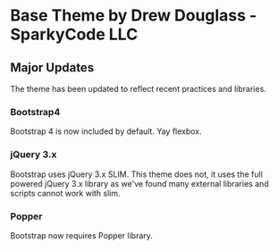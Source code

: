 # Base Theme by Drew Douglass - SparkyCode LLC

## Major Updates
The theme has been updated to reflect recent practices and libraries.

### Bootstrap4
Bootstrap 4 is now included by default. Yay flexbox.

### jQuery 3.x
Bootstrap uses jQuery 3.x SLIM. This theme does not, it uses the full powered jQuery 3.x library as we've found many external libraries and scripts cannot work with slim.

### Popper
Bootstrap now requires Popper library.
